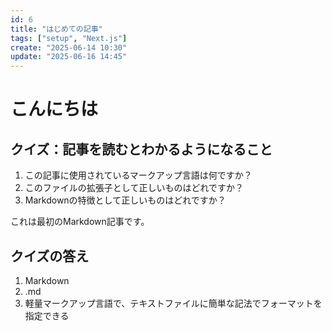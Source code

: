 ```yaml
---
id: 6
title: "はじめての記事"
tags: ["setup", "Next.js"]
create: "2025-06-14 10:30"
update: "2025-06-16 14:45"
---
```


# こんにちは

## クイズ：記事を読むとわかるようになること

1. この記事に使用されているマークアップ言語は何ですか？
2. このファイルの拡張子として正しいものはどれですか？
3. Markdownの特徴として正しいものはどれですか？

これは最初のMarkdown記事です。

## クイズの答え

1. Markdown
2. .md
3. 軽量マークアップ言語で、テキストファイルに簡単な記法でフォーマットを指定できる
